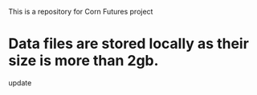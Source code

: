 This is a repository for Corn Futures project

# Data files are stored locally as their size is more than 2gb.
update
